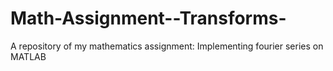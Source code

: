 # Math-Assignment--Transforms-
A repository of my mathematics assignment: Implementing fourier series on MATLAB
